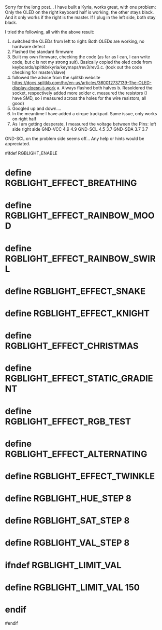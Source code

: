Sorry for the long post...
I have built a Kyria, works great, with one problem:
Only the OLED on the right keyboard half is working, the other stays black.
And it only works if the right is the master. If I plug in the left side, both stay black.

I tried the following, all with the above result:

1. switched the OLEDs from left to right: Both OLEDs are working, no hardware defect
2. Flashed the standard firmware
3. Built my own firmware, checking the code (as far as I can, I can write code, but c is not my strong suit). Basically copied the oled code from keyboards/splitkb/kyria/keymaps/rev3/rev3.c. (took out the code checking for master/slave)
4. followed the advice from the splitkb website https://docs.splitkb.com/hc/en-us/articles/360012737139-The-OLED-display-doesn-t-work
    a. Always flashed both halves
    b. Resoldered the socket, respectively added more solder
    c. measured the resistors  (I have SMD, so i measured across the holes for the wire resistors, all good)
5. Googled up and down....
6. In the meantime I have added a cirque trackpad. Same issue, only works on right half
7. As I am getting desperate, I measured the voltage between the Pins:
            left side           right side
    GND-VCC     4.9             4.9
    GND-SCL     4.5             3.7
    GND-SDA     3.7             3.7

GND-SCL on the problem side seems off...
Any help or hints would be appreciated.

#ifdef RGBLIGHT_ENABLE
#    define RGBLIGHT_EFFECT_BREATHING
#    define RGBLIGHT_EFFECT_RAINBOW_MOOD
#    define RGBLIGHT_EFFECT_RAINBOW_SWIRL
#    define RGBLIGHT_EFFECT_SNAKE
#    define RGBLIGHT_EFFECT_KNIGHT
#    define RGBLIGHT_EFFECT_CHRISTMAS
#    define RGBLIGHT_EFFECT_STATIC_GRADIENT
#    define RGBLIGHT_EFFECT_RGB_TEST
#    define RGBLIGHT_EFFECT_ALTERNATING
#    define RGBLIGHT_EFFECT_TWINKLE
#    define RGBLIGHT_HUE_STEP 8
#    define RGBLIGHT_SAT_STEP 8
#    define RGBLIGHT_VAL_STEP 8
#    ifndef RGBLIGHT_LIMIT_VAL
#    	define RGBLIGHT_LIMIT_VAL 150
#    endif
#endif
